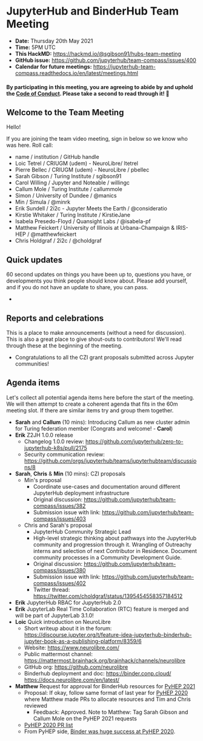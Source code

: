# JupyterHub and BinderHub Team Meeting

- **Date:** Thursday 20th May 2021
- **Time:** 5PM UTC
- **This HackMD:** https://hackmd.io/@sgibson91/hubs-team-meeting
- **GitHub issue:** https://github.com/jupyterhub/team-compass/issues/400
- **Calendar for future meetings:** https://jupyterhub-team-compass.readthedocs.io/en/latest/meetings.html

#### By participating in this meeting, you are agreeing to abide by and uphold the [Code of Conduct](https://jupyter.org/conduct). Please take a second to read through it! :pray:

## Welcome to the Team Meeting

Hello!

If you are joining the team video meeting, sign in below so we know who was here. Roll call:

- name / institution / GitHub handle
- Loic Tetrel / CRIUGM (udem) - NeuroLibre/ ltetrel
- Pierre Bellec / CRIUGM (udem) - NeuroLibre / pbellec
- Sarah Gibson / Turing Institute / sgibson91
- Carol Willing / Jupyter and Noteable / willingc
- Callum Mole / Turing Institute / callummole
- Simon / University of Dundee / @manics
- Min / Simula / @minrk
- Erik Sundell / 2i2c - Jupyter Meets the Earth / @consideratio
- Kirstie Whitaker / Turing Institute / KirstieJane
- Isabela Presedo-Floyd / Quansight Labs / @isabela-pf
- Matthew Feickert / University of Illinois at Urbana-Champaign & IRIS-HEP / @matthewfeickert
- Chris Holdgraf / 2i2c / @choldgraf

## Quick updates

60 second updates on things you have been up to, questions you have, or developments you think people should know about. Please add yourself, and if you do not have an update to share, you can pass.

-

## Reports and celebrations

This is a place to make announcements (without a need for discussion). This is also a great place to give shout-outs to contributors! We'll read through these at the beginning of the meeting.

- Congratulations to all the CZI grant proposals submitted across Jupyter communities!

## Agenda items

Let's collect all potential agenda items here before the start of the meeting. We will then attempt to create a coherent agenda that fits in the 60m meeting slot. If there are similar items try and group them together.

- **Sarah** and **Callum** (10 mins): Introducing Callum as new cluster admin for Turing federation member (Congrats and welcome! - **Carol**)
- **Erik** Z2JH 1.0.0 release
  - Changelog 1.0.0 review: <https://github.com/jupyterhub/zero-to-jupyterhub-k8s/pull/2175>
  - Security communication review: <https://github.com/orgs/jupyterhub/teams/jupyterhubteam/discussions/8>
- **Sarah**, **Chris** & **Min** (10 mins): CZI proposals
  - Min's proposal
    - Coordinate use-cases and documentation around different JupyterHub deployment infrastructure
    - Original discussion: <https://github.com/jupyterhub/team-compass/issues/382>
    - Submission issue with link: <https://github.com/jupyterhub/team-compass/issues/403>
  - Chris and Sarah's proposal
    - JupyterHub Community Strategic Lead
    - High-level strategic thinking about pathways into the JupyterHub community and progression through it. Wrangling of Outreachy interns and selection of next Contributor in Residence. Document community processes in a Community Development Guide.
    - Original discussion: <https://github.com/jupyterhub/team-compass/issues/380>
    - Submission issue with link: <https://github.com/jupyterhub/team-compass/issues/402>
    - Twitter thread: <https://twitter.com/choldgraf/status/1395454558357184512>
- **Erik** JupyterHub RBAC for JupyterHub 2.0
- **Erik** JupyterLab Real Time Collaboration (RTC) feature is merged and will be part of JupyterLab 3.1.0!
- **Loic** Quick introduction on NeuroLibre
  - Short writeup about it in the forum: <https://discourse.jupyter.org/t/feature-idea-jupyterhub-binderhub-jupyter-book-as-a-publishing-platform/8359/6>
  - Website: <https://www.neurolibre.com/>
  - Public mattermost channel: <https://mattermost.brainhack.org/brainhack/channels/neurolibre>
  - GitHub org: <https://github.com/neurolibre>
  - Binderhub deployment and doc: <https://binder.conp.cloud/> <https://docs.neurolibre.com/en/latest/>
- **Matthew** Request for approval for BinderHub resources for [PyHEP 2021](https://indico.cern.ch/event/1019958/)
  - Proposal: If okay, follow same format of last year for [PyHEP 2020](https://indico.cern.ch/event/882824/) where Matthew made PRs to allocate resources and Tim and Chris reviewed
    - Feedback: Approved. Note to Matthew: Tag Sarah Gibson and Callum Mole on the PyHEP 2021 requests
  - [PyHEP 2020 PR list](https://github.com/jupyterhub/mybinder.org-deploy/pulls?q=is%3Apr+is%3Aclosed+author%3Amatthewfeickert)
  - From PyHEP side, [Binder was huge success at PyHEP 2020](https://indico.cern.ch/event/1026363/contributions/4309499/).
